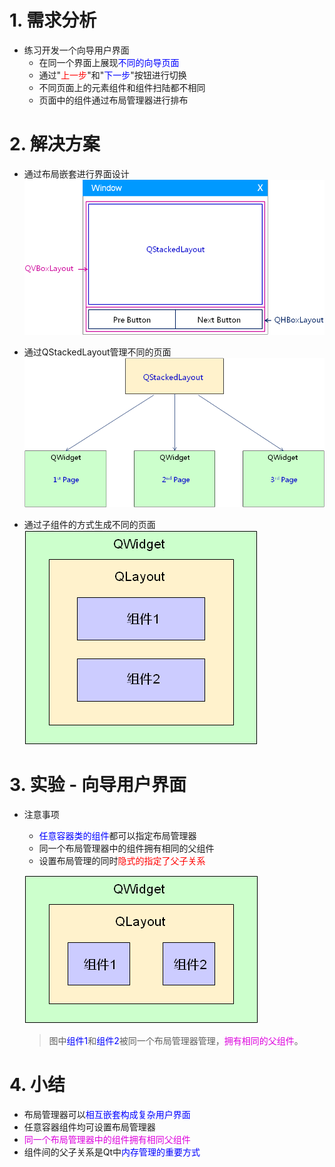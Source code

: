 # 1. 需求分析
- 练习开发一个向导用户界面
    - 在同一个界面上展现<font color=blue>不同的向导页面</font>
    - 通过"<font color=red>上一步</font>"和"<font color=blue>下一步</font>"按钮进行切换
    - 不同页面上的元素组件和组件扫陆都不相同
    - 页面中的组件通过布局管理器进行排布

# 2. 解决方案
- 通过布局嵌套进行界面设计
    ![](vx_images/026_1.png)

- 通过QStackedLayout管理不同的页面
    ![](vx_images/026_2.png)

- 通过子组件的方式生成不同的页面
    ![](vx_images/026_3.png)

# 3. 实验 - 向导用户界面

- 注意事项
    - <font color=blue>任意容器类的组件</font>都可以指定布局管理器
    - 同一个布局管理器中的组件拥有相同的父组件
    - 设置布局管理的同时<font color=red>隐式的指定了父子关系</font>

    ![](vx_images/026_4.png)
    > 图中<font color=blue>组件1</font>和<font color=blue>组件2</font>被同一个布局管理器管理，<font color=#d0d>拥有相同的父组件</font>。

# 4. 小结
- 布局管理器可以<font color=blue>相互嵌套构成复杂用户界面</font>
- 任意容器组件均可设置布局管理器
- <font color=#d0d>同一个布局管理器中的组件拥有相同父组件</font>
- 组件间的父子关系是Qt中<font color=blue>内存管理的重要方式</font>
